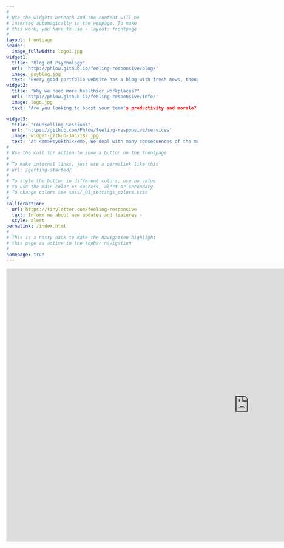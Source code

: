 ```yaml
---
#
# Use the widgets beneath and the content will be
# inserted automagically in the webpage. To make
# this work, you have to use › layout: frontpage
#
layout: frontpage
header:
  image_fullwidth: logo1.jpg
widget1:
  title: "Blog of Psychology"
  url: 'http://phlow.github.io/feeling-responsive/blog/'
  image: psyblog.jpg
  text: 'Every good portfolio website has a blog with fresh news, thoughts and develop&shy;ments of your activities. <em>Feeling Responsive</em> offers you a fully functional blog with an archive page to give readers a quick overview of all your posts.'
widget2:
  title: "Why we need more healthier workplaces?"
  url: 'http://phlow.github.io/feeling-responsive/info/'
  image: logo.jpg
  text: 'Are you looking to boost your team's productivity and morale? Do you want to empower your employees with the tools they need to thrive, both personally and professionally? Interested in transforming your corporate culture to reduce stress, enhance mental health, and foster a supportive work environment? Ready to invest in your team's wellbeing today for a more resilient, motivated, and productive workforce tomorrow? Want to unlock the full potential of your employees with expert-led corporate wellbeing training? The answer is Psyukthi Corporate Wellbeing.'

widget3:
  title: "Counselling Sessions"
  url: 'https://github.com/Phlow/feeling-responsive/services'
  image: widget-github-303x182.jpg
  text: 'At <em>Psyukthi</em>, We deal with many consequences of the modern turmoil, A fast paced life and compulsive life choices that put each person in unique hur Make it your own and start building.'
#
# Use the call for action to show a button on the frontpage
#
# To make internal links, just use a permalink like this
# url: /getting-started/
#
# To style the button in different colors, use no value
# to use the main color or success, alert or secondary.
# To change colors see sass/_01_settings_colors.scss
#
callforaction:
  url: https://tinyletter.com/feeling-responsive
  text: Inform me about new updates and features ›
  style: alert
permalink: /index.html
#
# This is a nasty hack to make the navigation highlight
# this page as active in the topbar navigation
#
homepage: true
---
```


  <div class="flex-video widescreen" style="display: block;">
    <iframe width="1280" height="720" src="https://www.youtube.com/embed/q6aAQgXauQw?si=znPWdVThnSAiv69e" frameborder="0" allowfullscreen></iframe>
  </div>
